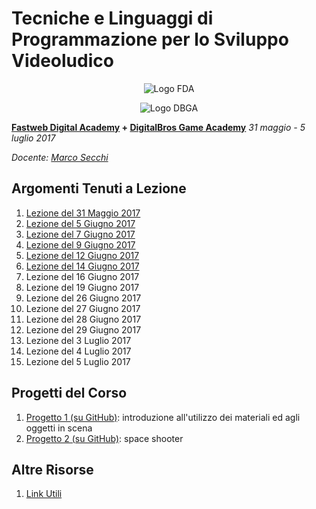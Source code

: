 # Tecniche e Linguaggi di Programmazione per lo Sviluppo Videoludico

<p align="center">
<img src="https://github.com/marcosecchi/fda-2017-gamedev-intermediate/blob/master/extras/logofwda.png" alt="Logo FDA" /><br />
</p>
<p align="center">
<img src="https://github.com/marcosecchi/fda-2017-gamedev-intermediate/blob/master/extras/logodbga.png" alt="Logo DBGA" />
</p>

**[Fastweb Digital Academy](https://www.fastwebdigital.academy/) + [DigitalBros Game Academy](http://www.dbgameacademy.it/)**
*31 maggio - 5 luglio 2017*

*Docente: [Marco Secchi](http://marcosecchi.it)*

## Argomenti Tenuti a Lezione

1. [Lezione del 31 Maggio 2017](https://github.com/marcosecchi/fda-2017-gamedev-intermediate/blob/master/lezione-20170531.md) 
1. [Lezione del 5 Giugno 2017](https://github.com/marcosecchi/fda-2017-gamedev-intermediate/blob/master/lezione-20170605.md) 
1. [Lezione del 7 Giugno 2017](https://github.com/marcosecchi/fda-2017-gamedev-intermediate/blob/master/lezione-20170607.md)
1. [Lezione del 9 Giugno 2017](https://github.com/marcosecchi/fda-2017-gamedev-intermediate/blob/master/lezione-20170609.md)
1. [Lezione del 12 Giugno 2017](https://github.com/marcosecchi/fda-2017-gamedev-intermediate/blob/master/lezione-20170612.md)
1. [Lezione del 14 Giugno 2017](https://github.com/marcosecchi/fda-2017-gamedev-intermediate/blob/master/lezione-20170614.md)
1. Lezione del 16 Giugno 2017 
1. Lezione del 19 Giugno 2017 
1. Lezione del 26 Giugno 2017 
1. Lezione del 27 Giugno 2017 
1. Lezione del 28 Giugno 2017 
1. Lezione del 29 Giugno 2017 
1. Lezione del 3 Luglio 2017 
1. Lezione del 4 Luglio 2017 
1. Lezione del 5 Luglio 2017

## Progetti del Corso

1. [Progetto 1 (su GitHub)](https://github.com/marcosecchi/fda-2017-gamedev-intermediate-proj01): introduzione all'utilizzo dei materiali ed agli oggetti in scena
1. [Progetto 2 (su GitHub)](https://github.com/marcosecchi/fda-2017-gamedev-intermediate-proj02): space shooter

## Altre Risorse

1. [Link Utili](https://github.com/marcosecchi/fda-2017-gamedev-intermediate/blob/master/link_utili.md)
